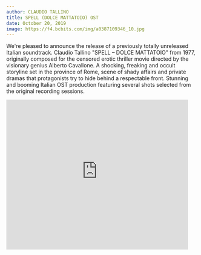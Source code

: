 ```yaml
---
author: CLAUDIO TALLINO
title: SPELL (DOLCE MATTATOIO) OST
date: October 20, 2019
image: https://f4.bcbits.com/img/a0387109346_10.jpg
---
```


We're pleased to announce the release of a previously totally unreleased Italian soundtrack. Claudio Tallino "SPELL – DOLCE MATTATOIO" from 1977, originally composed for the censored erotic thriller movie directed by the visionary genius Alberto Cavallone. A shocking, freaking and occult storyline set in the province of Rome, scene of shady affairs and private dramas that protagonists try to hide behind a respectable front. Stunning and booming Italian OST production featuring several shots selected from the original recording sessions.

<iframe id="disco-playlist-2258446" name="disco-playlist-2258446" allowfullscreen frameborder="0" class="disco-embed" src="https://sonormusiceditions.disco.ac/e/p/2258446?download=false&s=fiSlYDOtTAtd7WJeKQdpOsrtq8g%3AjmVDu7EI&artwork=true&theme=dark&color=%2332B57C" width="480" height="395"></iframe>
